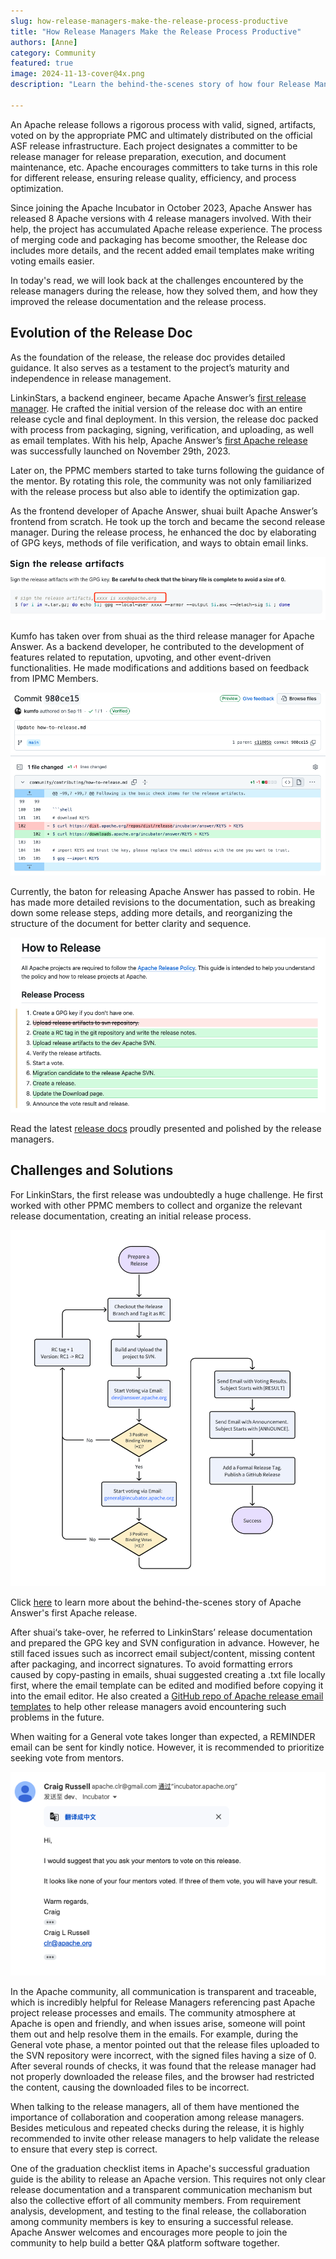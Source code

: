 ```yaml
---
slug: how-release-managers-make-the-release-process-productive
title: "How Release Managers Make the Release Process Productive"
authors: [Anne]
category: Community
featured: true
image: 2024-11-13-cover@4x.png
description: "Learn the behind-the-scenes story of how four Release Managers gradually optimized the release process."

---
```


An Apache release follows a rigorous process with valid, signed, artifacts, voted on by the appropriate PMC and ultimately distributed on the official ASF release infrastructure. Each project designates a committer to be release manager for release preparation, execution, and document maintenance, etc. Apache encourages committers to take turns in this role for different release, ensuring release quality, efficiency, and process optimization.

Since joining the Apache Incubator in October 2023, Apache Answer has released 8 Apache versions with 4 release managers involved. With their help, the project has accumulated Apache release experience. The process of merging code and packaging has become smoother, the Release doc includes more details, and the recent added email templates make writing voting emails easier.

In today's read, we will look back at the challenges encountered by the release managers during the release, how they solved them, and how they improved the release documentation and the release process.

## Evolution of the Release Doc 
As the foundation of the release, the release doc provides detailed guidance. It also serves as a testament to the project’s maturity and independence in release management.

LinkinStars, a backend engineer, became Apache Answer’s [first release manager](https://answer.apache.org/blog/meet-our-release-manager-linkinstars). He crafted the initial version of the release doc with an entire release cycle and final deployment. In this version, the release doc packed with process from packaging, signing, verification, and uploading, as well as email templates. With his help, Apache Answer’s [first Apache release](https://answer.apache.org/zh-CN/blog/a-new-chapter-begins-answer-first-apache-release-launches) was successfully launched on November 29th, 2023.

Later on, the PPMC members started to take turns following the guidance of the mentor. By rotating this role, the community was not only familiarized with the release process but also able to identify the optimization gap. 

As the frontend developer of Apache Answer, shuai built Apache Answer’s frontend from scratch. He took up the torch and became the second release manager. During the release process, he enhanced the doc by elaborating of GPG keys, methods of file verification, and ways to obtain email links.

![Alt text](shuai-sign-the-release-artifacts.PNG)


Kumfo has taken over from shuai as the third release manager for Apache Answer. As a backend developer, he contributed to the development of features related to reputation, upvoting, and other event-driven functionalities. He made modifications and additions based on feedback from IPMC Members.

![kumfo's contribution](kumfo-improvement.PNG)

Currently, the baton for releasing Apache Answer has passed to robin. He has made more detailed revisions to the documentation, such as breaking down some release steps, adding more details, and reorganizing the structure of the document for better clarity and sequence.

![robin's update](how-to-release.PNG)

Read the latest [release docs](https://answer.apache.org/community/how-to-release) proudly presented and polished by the release managers.

## Challenges and Solutions
For LinkinStars, the first release was undoubtedly a huge challenge. He first worked with other PPMC members to collect and organize the relevant release documentation, creating an initial release process.

![Alt text](release-process.PNG)

Click [here](https://answer.apache.org/blog/behind-the-scene-how-we-launched-the-first-apache-release) to learn more about the behind-the-scenes story of Apache Answer's first Apache release.

After shuai‘s take-over, he referred to LinkinStars’ release documentation and prepared the GPG key and SVN configuration in advance. However, he still faced issues such as incorrect email subject/content, missing content after packaging, and incorrect signatures. To avoid formatting errors caused by copy-pasting in emails, shuai suggested creating a .txt file locally first, where the email template can be edited and modified before copying it into the email editor. He also created a [GitHub repo of Apache release email templates](https://github.com/shuashuai/apache-release-email) to help other release managers avoid encountering such problems in the future.

When waiting for a General vote takes longer than expected, a REMINDER email can be sent for kindly notice. However, it is recommended to prioritize seeking vote from mentors.

![Alt text](reminder-tips.png)

In the Apache community, all communication is transparent and traceable, which is incredibly helpful for Release Managers referencing past Apache project release processes and emails. The community atmosphere at Apache is open and friendly, and when issues arise, someone will point them out and help resolve them in the emails. For example, during the General vote phase, a mentor pointed out that the release files uploaded to the SVN repository were incorrect, with the signed files having a size of 0. After several rounds of checks, it was found that the release manager had not properly downloaded the release files, and the browser had restricted the content, causing the downloaded files to be incorrect.

When talking to the release managers, all of them have mentioned the importance of collaboration and cooperation among release managers. Besides meticulous and repeated checks during the release, it is highly recommended to invite other release managers to help validate the release to ensure that every step is correct.

One of the graduation checklist items in Apache's successful graduation guide is the ability to release an Apache version. This requires not only clear release documentation and a transparent communication mechanism but also the collective effort of all community members. From requirement analysis, development, and testing to the final release, the collaboration among community members is key to ensuring a successful release. Apache Answer welcomes and encourages more people to join the community to help build a better Q&A platform software together.
